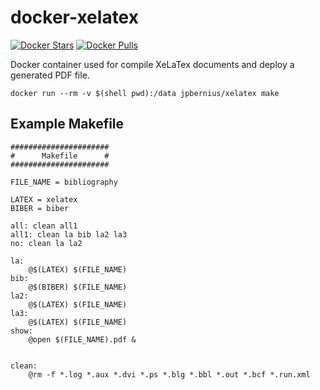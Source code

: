 docker-xelatex
==============

[![Docker Stars](https://img.shields.io/docker/stars/jpbernius/xelatex.svg)](https://hub.docker.com/r/jpbernius/xelatex/)
[![Docker Pulls](https://img.shields.io/docker/pulls/jpbernius/xelatex.svg)](https://hub.docker.com/r/jpbernius/xelatex/)


Docker container used for compile XeLaTex documents and deploy a generated PDF file.

```
docker run --rm -v $(shell pwd):/data jpbernius/xelatex make
```

Example Makefile
----------------
```
######################
#      Makefile      #
######################

FILE_NAME = bibliography

LATEX = xelatex
BIBER = biber

all: clean all1
all1: clean la bib la2 la3 
no: clean la la2 

la:
    @$(LATEX) $(FILE_NAME)
bib:
    @$(BIBER) $(FILE_NAME)
la2:
    @$(LATEX) $(FILE_NAME)
la3:
    @$(LATEX) $(FILE_NAME)
show:
    @open $(FILE_NAME).pdf &


clean:
    @rm -f *.log *.aux *.dvi *.ps *.blg *.bbl *.out *.bcf *.run.xml
```